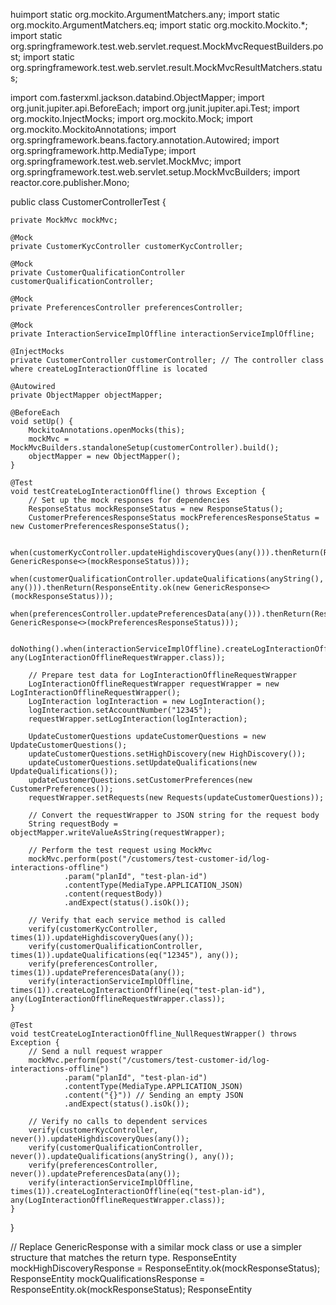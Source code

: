 huimport static org.mockito.ArgumentMatchers.any;
import static org.mockito.ArgumentMatchers.eq;
import static org.mockito.Mockito.*;
import static org.springframework.test.web.servlet.request.MockMvcRequestBuilders.post;
import static org.springframework.test.web.servlet.result.MockMvcResultMatchers.status;

import com.fasterxml.jackson.databind.ObjectMapper;
import org.junit.jupiter.api.BeforeEach;
import org.junit.jupiter.api.Test;
import org.mockito.InjectMocks;
import org.mockito.Mock;
import org.mockito.MockitoAnnotations;
import org.springframework.beans.factory.annotation.Autowired;
import org.springframework.http.MediaType;
import org.springframework.test.web.servlet.MockMvc;
import org.springframework.test.web.servlet.setup.MockMvcBuilders;
import reactor.core.publisher.Mono;

public class CustomerControllerTest {

    private MockMvc mockMvc;

    @Mock
    private CustomerKycController customerKycController;

    @Mock
    private CustomerQualificationController customerQualificationController;

    @Mock
    private PreferencesController preferencesController;

    @Mock
    private InteractionServiceImplOffline interactionServiceImplOffline;

    @InjectMocks
    private CustomerController customerController; // The controller class where createLogInteractionOffline is located

    @Autowired
    private ObjectMapper objectMapper;

    @BeforeEach
    void setUp() {
        MockitoAnnotations.openMocks(this);
        mockMvc = MockMvcBuilders.standaloneSetup(customerController).build();
        objectMapper = new ObjectMapper();
    }

    @Test
    void testCreateLogInteractionOffline() throws Exception {
        // Set up the mock responses for dependencies
        ResponseStatus mockResponseStatus = new ResponseStatus();
        CustomerPreferencesResponseStatus mockPreferencesResponseStatus = new CustomerPreferencesResponseStatus();

        when(customerKycController.updateHighdiscoveryQues(any())).thenReturn(ResponseEntity.ok(new GenericResponse<>(mockResponseStatus)));
        when(customerQualificationController.updateQualifications(anyString(), any())).thenReturn(ResponseEntity.ok(new GenericResponse<>(mockResponseStatus)));
        when(preferencesController.updatePreferencesData(any())).thenReturn(ResponseEntity.ok(new GenericResponse<>(mockPreferencesResponseStatus)));

        doNothing().when(interactionServiceImplOffline).createLogInteractionOffline(anyString(), any(LogInteractionOfflineRequestWrapper.class));

        // Prepare test data for LogInteractionOfflineRequestWrapper
        LogInteractionOfflineRequestWrapper requestWrapper = new LogInteractionOfflineRequestWrapper();
        LogInteraction logInteraction = new LogInteraction();
        logInteraction.setAccountNumber("12345");
        requestWrapper.setLogInteraction(logInteraction);

        UpdateCustomerQuestions updateCustomerQuestions = new UpdateCustomerQuestions();
        updateCustomerQuestions.setHighDiscovery(new HighDiscovery());
        updateCustomerQuestions.setUpdateQualifications(new UpdateQualifications());
        updateCustomerQuestions.setCustomerPreferences(new CustomerPreferences());
        requestWrapper.setRequests(new Requests(updateCustomerQuestions));

        // Convert the requestWrapper to JSON string for the request body
        String requestBody = objectMapper.writeValueAsString(requestWrapper);

        // Perform the test request using MockMvc
        mockMvc.perform(post("/customers/test-customer-id/log-interactions-offline")
                .param("planId", "test-plan-id")
                .contentType(MediaType.APPLICATION_JSON)
                .content(requestBody))
                .andExpect(status().isOk());

        // Verify that each service method is called
        verify(customerKycController, times(1)).updateHighdiscoveryQues(any());
        verify(customerQualificationController, times(1)).updateQualifications(eq("12345"), any());
        verify(preferencesController, times(1)).updatePreferencesData(any());
        verify(interactionServiceImplOffline, times(1)).createLogInteractionOffline(eq("test-plan-id"), any(LogInteractionOfflineRequestWrapper.class));
    }

    @Test
    void testCreateLogInteractionOffline_NullRequestWrapper() throws Exception {
        // Send a null request wrapper
        mockMvc.perform(post("/customers/test-customer-id/log-interactions-offline")
                .param("planId", "test-plan-id")
                .contentType(MediaType.APPLICATION_JSON)
                .content("{}")) // Sending an empty JSON
                .andExpect(status().isOk());

        // Verify no calls to dependent services
        verify(customerKycController, never()).updateHighdiscoveryQues(any());
        verify(customerQualificationController, never()).updateQualifications(anyString(), any());
        verify(preferencesController, never()).updatePreferencesData(any());
        verify(interactionServiceImplOffline, times(1)).createLogInteractionOffline(eq("test-plan-id"), any(LogInteractionOfflineRequestWrapper.class));
    }
}


// Replace GenericResponse with a similar mock class or use a simpler structure that matches the return type.
ResponseEntity<Object> mockHighDiscoveryResponse = ResponseEntity.ok(mockResponseStatus);
ResponseEntity<Object> mockQualificationsResponse = ResponseEntity.ok(mockResponseStatus);
ResponseEntity<Object> mockCustomerPreferencesResponse = ResponseEntity.ok(mockPreferencesResponseStatus);

// Use the mock responses instead of new GenericResponse<>()
when(customerKycController.updateHighdiscoveryQues(any())).thenReturn(mockHighDiscoveryResponse);
when(customerQualificationController.updateQualifications(anyString(), any())).thenReturn(mockQualificationsResponse);
when(preferencesController.updatePreferencesData(any())).thenReturn(mockCustomerPreferencesResponse);






import static org.mockito.Mockito.*;
import static org.junit.jupiter.api.Assertions.*;
import org.junit.jupiter.api.BeforeEach;
import org.junit.jupiter.api.Test;
import org.mockito.InjectMocks;
import org.mockito.Mock;
import org.mockito.MockitoAnnotations;

public class LogInteractionServiceImplTest {

    @InjectMocks
    private LogInteractionServiceImpl logInteractionServiceImpl;

    @Mock
    private CustomerRepository customerRepository;

    @Mock
    private InteractionRepository interactionRepository;

    @BeforeEach
    public void setup() {
        MockitoAnnotations.openMocks(this);
    }

    @Test
    public void testCreateLogInteractionOffline_Success() {
        // Arrange
        String customerId = "12345";
        String planId = "plan123";
        LogInteractionOfflineRequestWrapper requestWrapper = new LogInteractionOfflineRequestWrapper();
        requestWrapper.setInteractionId("interaction1");
        
        // Mocking dependencies
        when(interactionRepository.save(any())).thenReturn(new Interaction());

        // Act
        logInteractionServiceImpl.createLogInteractionOffline(customerId, planId, requestWrapper);

        // Assert
        verify(interactionRepository, times(1)).save(any());
    }

    @Test
    public void testCreateLogInteractionOffline_NullInteraction() {
        // Arrange
        String customerId = "12345";
        String planId = "plan123";
        LogInteractionOfflineRequestWrapper requestWrapper = new LogInteractionOfflineRequestWrapper();

        // Act & Assert
        Exception exception = assertThrows(RuntimeException.class, () -> {
            logInteractionServiceImpl.createLogInteractionOffline(customerId, planId, requestWrapper);
        });

        assertEquals("An error occurred while completing offline functionality for log interactions:", exception.getMessage());
    }
}








import static org.mockito.Mockito.*;
import static org.junit.jupiter.api.Assertions.*;

import org.junit.jupiter.api.BeforeEach;
import org.junit.jupiter.api.Test;
import org.mockito.InjectMocks;
import org.mockito.Mock;
import org.mockito.MockitoAnnotations;
import org.springframework.http.ResponseEntity;

public class LogInteractionControllerTest {

    @InjectMocks
    private LogInteractionController logInteractionController;  // Assuming this is the class where createLogInteractionOffline is defined.

    @Mock
    private CustomerKycController customerKycController;

    @Mock
    private CustomerQualificationController customerQualificationController;

    @Mock
    private PreferencesController preferencesController;

    @Mock
    private InteractionServiceImplOffline interactionServiceImplOffline;

    @BeforeEach
    public void setup() {
        MockitoAnnotations.openMocks(this);
    }

    @Test
    public void testCreateLogInteractionOffline_WithValidInput() {
        // Arrange
        String customerId = "customer123";
        String planId = "planABC";
        
        LogInteractionOfflineRequestWrapper requestWrapper = new LogInteractionOfflineRequestWrapper();
        requestWrapper.setLogInteraction(new LogInteraction("accountNumber123"));

        UpdateCustomerQuestions updateCustomerQuestions = new UpdateCustomerQuestions();
        updateCustomerQuestions.setHighDiscovery("highDiscoveryValue");
        updateCustomerQuestions.setUpdateQualifications("qualificationData");
        updateCustomerQuestions.setCustomerPreferences("preferencesData");

        RequestWrapper requests = new RequestWrapper();
        requests.setUpdateCustomerQuestions(updateCustomerQuestions);
        requestWrapper.setRequests(requests);
        
        // Mock the responses of external service calls
        ResponseStatus responseStatus = new ResponseStatus();
        CustomerPreferencesResponseStatus customerPreferencesResponseStatus = new CustomerPreferencesResponseStatus();

        when(customerKycController.updateHighdiscoveryQues(anyString())).thenReturn(ResponseEntity.ok(new ResponseData<>(responseStatus)));
        when(customerQualificationController.updateQualifications(anyString(), anyString())).thenReturn(ResponseEntity.ok(new ResponseData<>(responseStatus)));
        when(preferencesController.updatePreferencesData(anyString())).thenReturn(ResponseEntity.ok(new ResponseData<>(customerPreferencesResponseStatus)));

        // Act
        logInteractionController.createLogInteractionOffline(customerId, planId, requestWrapper);

        // Assert
        verify(customerKycController, times(1)).updateHighdiscoveryQues(anyString());
        verify(customerQualificationController, times(1)).updateQualifications(anyString(), anyString());
        verify(preferencesController, times(1)).updatePreferencesData(anyString());
        verify(interactionServiceImplOffline, times(1)).createLogInteractionOffline(anyString(), eq(requestWrapper));
    }

    @Test
    public void testCreateLogInteractionOffline_WithoutLogInteraction() {
        // Arrange
        String customerId = "customer123";
        String planId = "planABC";
        
        LogInteractionOfflineRequestWrapper requestWrapper = new LogInteractionOfflineRequestWrapper();
        
        // Act
        logInteractionController.createLogInteractionOffline(customerId, planId, requestWrapper);

        // Assert - No other services should be invoked
        verify(interactionServiceImplOffline, times(1)).createLogInteractionOffline(anyString(), eq(requestWrapper));
    }

    @Test
    public void testCreateLogInteractionOffline_WithoutRequests() {
        // Arrange
        String customerId = "customer123";
        String planId = "planABC";
        
        LogInteractionOfflineRequestWrapper requestWrapper = new LogInteractionOfflineRequestWrapper();
        requestWrapper.setLogInteraction(new LogInteraction("accountNumber123"));

        // Act
        logInteractionController.createLogInteractionOffline(customerId, planId, requestWrapper);

        // Assert - Only interactionServiceImplOffline should be called
        verify(interactionServiceImplOffline, times(1)).createLogInteractionOffline(anyString(), eq(requestWrapper));
    }

    @Test
    public void testCreateLogInteractionOffline_ExceptionScenario() {
        // Arrange
        String customerId = "customer123";
        String planId = "planABC";
        
        LogInteractionOfflineRequestWrapper requestWrapper = new LogInteractionOfflineRequestWrapper();
        requestWrapper.setLogInteraction(new LogInteraction("accountNumber123"));

        // Mock exception during service call
        doThrow(new RuntimeException("Mocked Exception")).when(interactionServiceImplOffline).createLogInteractionOffline(anyString(), any());

        // Act & Assert
        Exception exception = assertThrows(RuntimeException.class, () -> {
            logInteractionController.createLogInteractionOffline(customerId, planId, requestWrapper);
        });

        assertTrue(exception.getMessage().contains("An error occurred while completing offline functionality"));
    }
}
